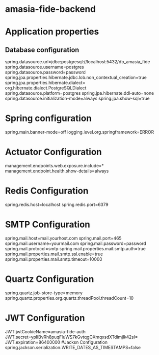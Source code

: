 # amasia-fide-backend

# Application properties


## Database configuration

spring.datasource.url=jdbc:postgresql://localhost:5432/db_amasia_fide
spring.datasource.username=postgres
spring.datasource.password=password
spring.jpa.properties.hibernate.jdbc.lob.non_contextual_creation=true
spring.jpa.properties.hibernate.dialect= org.hibernate.dialect.PostgreSQLDialect
spring.datasource.platform=postgres
spring.jpa.hibernate.ddl-auto=none
spring.datasource.initialization-mode=always
spring.jpa.show-sql=true

# Spring configuration

spring.main.banner-mode=off
logging.level.org.springframework=ERROR

# Actuator Configuration
management.endpoints.web.exposure.include=*
management.endpoint.health.show-details=always

# Redis Configuration
spring.redis.host=localhost
spring.redis.port=6379

# SMTP Configuration
spring.mail.host=mail.yourhost.com
spring.mail.port=465
spring.mail.username=yourmail.com
spring.mail.password=password
spring.mail.protocol=smtp
spring.mail.properties.mail.smtp.auth=true
spring.mail.properties.mail.smtp.ssl.enable=true
spring.mail.properties.mail.smtp.timeout=10000

# Quartz Configuration
spring.quartz.job-store-type=memory
spring.quartz.properties.org.quartz.threadPool.threadCount=10

# JWT Configuration
JWT.jwtCookieName=amasia-fide-auth
JWT.secret=ypIiBvRh8puqFluWS7kGvtqgCXmqxsdXTdimjIk42sI=
JWT.expiration=86400000
#Jacksn Configuration
spring.jackson.serialization.WRITE_DATES_AS_TIMESTAMPS=false
